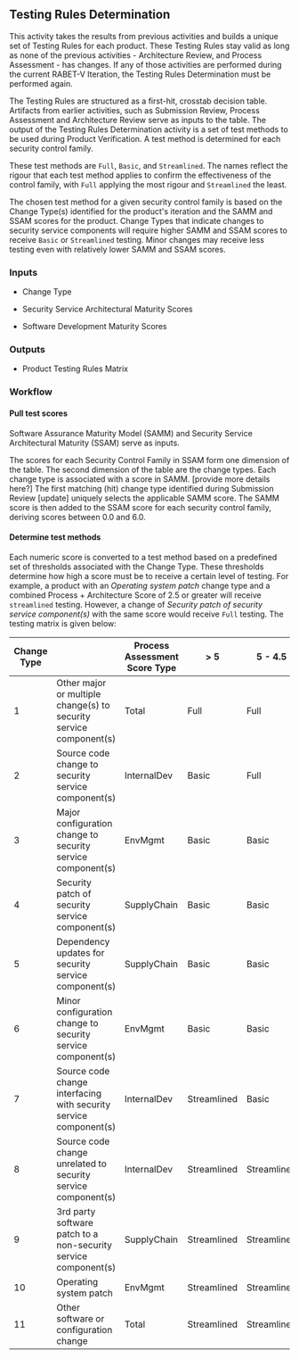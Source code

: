 ## Testing Rules Determination

This activity takes the results from previous activities and builds a unique set of Testing Rules for each product. These Testing Rules stay valid as long as none of the previous activities - Architecture Review, and Process Assessment - has changes. If any of those activities are performed during the current RABET-V Iteration, the Testing Rules Determination must be performed again.

The Testing Rules are structured as a first-hit, crosstab decision table. Artifacts from earlier activities, such as Submission Review, Process Assessment and Architecture Review serve as inputs to the table. The output of the Testing Rules Determination activity is a set of test methods to be used during Product Verification. A test method is determined for each security control family.

These test methods are `Full`, `Basic`, and `Streamlined`. The names reflect the rigour that each test method applies to confirm the effectiveness of the control family, with `Full` applying the most rigour and `Streamlined` the least.

The chosen test method for a given security control family is based on the Change Type(s) identified for the product's iteration and the SAMM and SSAM scores for the product. Change Types that indicate changes to security service components will require higher SAMM and SSAM scores to receive `Basic` or `Streamlined` testing. Minor changes may receive less testing even with relatively lower SAMM and SSAM scores.

### Inputs

  - Change Type

  - Security Service Architectural Maturity Scores

  - Software Development Maturity Scores

### Outputs

  - Product Testing Rules Matrix

### Workflow

#### Pull test scores

Software Assurance Maturity Model (SAMM) and Security Service Architectural Maturity (SSAM) serve as inputs.

The scores for each Security Control Family in SSAM form one dimension of the table. The second dimension of the table are the change types. Each change type is associated with a score in SAMM. [provide more details here?] The first matching (hit) change type identified during Submission Review [update] uniquely selects the applicable SAMM score. The SAMM score is then added to the SSAM score for each security control family, deriving scores between 0.0 and 6.0.

#### Determine test methods

 Each numeric score is converted to a test method based on a predefined set of thresholds associated with the Change Type. These thresholds determine how high a score must be to receive a certain level of testing. For example, a product with an *Operating system patch* change type and a combined Process + Architecture Score of 2.5 or greater will receive `streamlined` testing. However, a change of *Security patch of security service component(s)* with the same score would receive `Full` testing. The testing matrix is given below:

| Change Type |                                                                    | Process Assessment Score Type | > 5         | 5 - 4.5     | 4.49 - 4.0  | 3.99 - 3.5  | 3.49 - 3.0  | 2.99 - 2.5  | 2.49 - 2.0 | < 2.0 |
|-------------|--------------------------------------------------------------------|-------------------------------|-------------|-------------|-------------|-------------|-------------|-------------|------------|-------|
| 1           | Other major or multiple change(s) to security service component(s) | Total                         | Full        | Full        | Full        | Full        | Full        | Full        | Full       | Full  |
| 2           | Source code change to security service component(s)                | InternalDev                   | Basic       | Full        | Full        | Full        | Full        | Full        | Full       | Full  |
| 3           | Major configuration change to security service component(s)        | EnvMgmt                       | Basic       | Basic       | Basic       | Full        | Full        | Full        | Full       | Full  |
| 4           | Security patch of security service component(s)                    | SupplyChain                   | Basic       | Basic       | Basic       | Basic       | Full        | Full        | Full       | Full  |
| 5           | Dependency updates for security service component(s)               | SupplyChain                   | Basic       | Basic       | Basic       | Basic       | Basic       | Full        | Full       | Full  |
| 6           | Minor configuration change to security service component(s)        | EnvMgmt                       | Basic       | Basic       | Basic       | Basic       | Basic       | Basic       | Basic      | Full  |
| 7           | Source code change interfacing with security service component(s)  | InternalDev                   | Streamlined | Basic       | Basic       | Basic       | Basic       | Basic       | Basic      | Full  |
| 8           | Source code change unrelated to security service component(s)      | InternalDev                   | Streamlined | Streamlined | Streamlined | Basic       | Basic       | Basic       | Basic      | Full  |
| 9           | 3rd party software patch to a non-security service component(s)     | SupplyChain                   | Streamlined | Streamlined | Streamlined | Streamlined | Streamlined | Basic       | Basic      | Full  |
| 10          | Operating system patch                                             | EnvMgmt                       | Streamlined | Streamlined | Streamlined | Streamlined | Streamlined | Streamlined | Basic      | Full  |
| 11          | Other software or configuration change                             | Total                         | Streamlined | Streamlined | Streamlined | Streamlined | Streamlined | Streamlined | Basic      | Full  |
